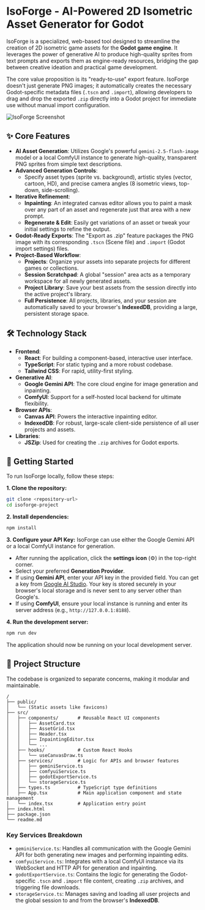 # IsoForge - AI-Powered 2D Isometric Asset Generator for Godot

IsoForge is a specialized, web-based tool designed to streamline the creation of 2D isometric game assets for the **Godot game engine**. It leverages the power of generative AI to produce high-quality sprites from text prompts and exports them as engine-ready resources, bridging the gap between creative ideation and practical game development.

The core value proposition is its "ready-to-use" export feature. IsoForge doesn't just generate PNG images; it automatically creates the necessary Godot-specific metadata files (`.tscn` and `.import`), allowing developers to drag and drop the exported `.zip` directly into a Godot project for immediate use without manual import configuration.

![IsoForge Screenshot](https://storage.googleapis.com/aistudio-hosting/readme_assets/isoforge/isoforge-screenshot.png)

## ✨ Core Features

-   **AI Asset Generation**: Utilizes Google's powerful `gemini-2.5-flash-image` model or a local ComfyUI instance to generate high-quality, transparent PNG sprites from simple text descriptions.
-   **Advanced Generation Controls**:
    -   Specify asset types (sprite vs. background), artistic styles (vector, cartoon, HD), and precise camera angles (8 isometric views, top-down, side-scrolling).
-   **Iterative Refinement**:
    -   **Inpainting**: An integrated canvas editor allows you to paint a mask over any part of an asset and regenerate just that area with a new prompt.
    -   **Regenerate & Edit**: Easily get variations of an asset or tweak your initial settings to refine the output.
-   **Godot-Ready Exports**: The "Export as .zip" feature packages the PNG image with its corresponding `.tscn` (Scene file) and `.import` (Godot import settings) files.
-   **Project-Based Workflow**:
    -   **Projects**: Organize your assets into separate projects for different games or collections.
    -   **Session Scratchpad**: A global "session" area acts as a temporary workspace for all newly generated assets.
    -   **Project Library**: Save your best assets from the session directly into the active project's library.
    -   **Full Persistence**: All projects, libraries, and your session are automatically saved to your browser's **IndexedDB**, providing a large, persistent storage space.

## 🛠️ Technology Stack

-   **Frontend**:
    -   **React**: For building a component-based, interactive user interface.
    -   **TypeScript**: For static typing and a more robust codebase.
    -   **Tailwind CSS**: For rapid, utility-first styling.
-   **Generative AI**:
    -   **Google Gemini API**: The core cloud engine for image generation and inpainting.
    -   **ComfyUI**: Support for a self-hosted local backend for ultimate flexibility.
-   **Browser APIs**:
    -   **Canvas API**: Powers the interactive inpainting editor.
    -   **IndexedDB**: For robust, large-scale client-side persistence of all user projects and assets.
-   **Libraries**:
    -   **JSZip**: Used for creating the `.zip` archives for Godot exports.

## 🚀 Getting Started

To run IsoForge locally, follow these steps:

**1. Clone the repository:**
```bash
git clone <repository-url>
cd isoforge-project
```

**2. Install dependencies:**
```bash
npm install
```

**3. Configure your API Key:**
IsoForge can use either the Google Gemini API or a local ComfyUI instance for generation.

-   After running the application, click the **settings icon** (⚙️) in the top-right corner.
-   Select your preferred **Generation Provider**.
-   If using **Gemini API**, enter your API key in the provided field. You can get a key from [Google AI Studio](https://aistudio.google.com/app/apikey). Your key is stored securely in your browser's local storage and is never sent to any server other than Google's.
-   If using **ComfyUI**, ensure your local instance is running and enter its server address (e.g., `http://127.0.0.1:8188`).

**4. Run the development server:**
```bash
npm run dev
```
The application should now be running on your local development server.

## 📂 Project Structure

The codebase is organized to separate concerns, making it modular and maintainable.

```
/
├── public/
│   └── (Static assets like favicons)
├── src/
│   ├── components/       # Reusable React UI components
│   │   ├── AssetCard.tsx
│   │   ├── AssetGrid.tsx
│   │   ├── Header.tsx
│   │   ├── InpaintingEditor.tsx
│   │   └── ...
│   ├── hooks/            # Custom React Hooks
│   │   └── useCanvasDraw.ts
│   ├── services/         # Logic for APIs and browser features
│   │   ├── geminiService.ts
│   │   ├── comfyuiService.ts
│   │   ├── godotExportService.ts
│   │   └── storageService.ts
│   ├── types.ts          # TypeScript type definitions
│   ├── App.tsx           # Main application component and state management
│   └── index.tsx         # Application entry point
├── index.html
├── package.json
└── readme.md
```

### Key Services Breakdown

-   `geminiService.ts`: Handles all communication with the Google Gemini API for both generating new images and performing inpainting edits.
-   `comfyuiService.ts`: Integrates with a local ComfyUI instance via its WebSocket and HTTP API for generation and inpainting.
-   `godotExportService.ts`: Contains the logic for generating the Godot-specific `.tscn` and `.import` file content, creating `.zip` archives, and triggering file downloads.
-   `storageService.ts`: Manages saving and loading all user projects and the global session to and from the browser's **IndexedDB**.
